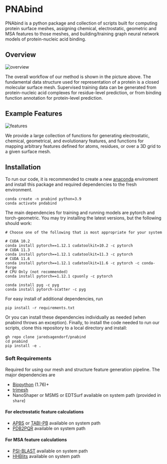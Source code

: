 # PNAbind
PNAbind is a python package and collection of scripts built for computing protein surface meshes, assigning chemical, electrostatic, geometric and MSA features to those meshes, and building/training graph neural network models of protein-nucleic acid binding.

## Overview
![overview](docs/overview.png)

The overall workflow of our method is shown in the picture above. The fundamental data structure used for representation of a protein is a closed molecular surface mesh. Supervised training data can be generated from protein-nucleic acid complexes for residue-level prediction, or from binding function annotation for protein-level prediction. 

## Example Features
![features](docs/features.png)

We provide a large collection of functions for generating electrostatic, chemical, geometrical, and evolutionary features, and functions for mapping arbitrary features defined for atoms, residues, or over a 3D grid to a given surface mesh.

## Installation
To run our code, it is recommended to create a new [anaconda](https://docs.anaconda.com/free/miniconda/) enviroment and install this package and required dependencies to the fresh environment.
```
conda create -n pnabind python=3.9
conda activate pndabind
```
The main dependencies for training and running models are pytorch and torch-geometric. You may try installing the latest versions, but the following should work:

```
# Choose one of the following that is most appropriate for your system

# CUDA 10.2
conda install pytorch==1.12.1 cudatoolkit=10.2 -c pytorch
# CUDA 11.3
conda install pytorch==1.12.1 cudatoolkit=11.3 -c pytorch
# CUDA 11.6
conda install pytorch==1.12.1 cudatoolkit=11.6 -c pytorch -c conda-forge
# CPU Only (not recommended)
conda install pytorch==1.12.1 cpuonly -c pytorch
```

```
conda install pyg -c pyg
conda install pytorch-scatter -c pyg
```

For easy install of additional dependencies, run
```
pip install -r requirements.txt
```

Or you can install these dependencies individually as needed (when pnabind throws an exception). Finally, to install the code needed to run our scripts, clone this repository to a local directory and install:

```
gh repo clone jaredsagendorf/pnabind
cd pnabind
pip install -e .
```

### Soft Requirements
Required for using our mesh and structure feature generation pipeline. The major dependencies are
- [Biopython](https://github.com/biopython/biopython) (1.76)+
- [trimesh](https://github.com/mikedh/trimesh) 
- NanoShaper or MSMS or EDTSurf available on system path (provided in `share`)
#### For electrostatic feature calculations
- [APBS](https://apbs.readthedocs.io/en/latest/getting/index.html) or [TABI-PB](https://github.com/Treecodes/TABI-PB) available on system path
- [PDB2PQR](https://pdb2pqr.readthedocs.io/en/latest/getting.html) available on system path
#### For MSA feature calculations
- [PSI-BLAST](https://blast.ncbi.nlm.nih.gov/doc/blast-help/downloadblastdata.html) available on system path
- [HHBlits](https://github.com/soedinglab/hh-suite) available on system path
